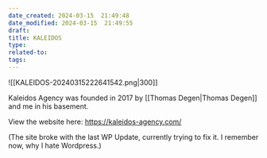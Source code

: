 ```yaml
---
date_created: 2024-03-15  21:49:48
date_modified: 2024-03-15  21:49:55
draft: 
title: KALEIDOS
type: 
related-to: 
tags: 
---
```





![[KALEIDOS-20240315222641542.png|300]]

Kaleidos Agency was founded in 2017 by [[Thomas Degen|Thomas Degen]] and me in his basement.



View the website here: https://kaleidos-agency.com/

(The site broke with the last WP Update, currently trying to fix it. I remember now, why I hate Wordpress.)
